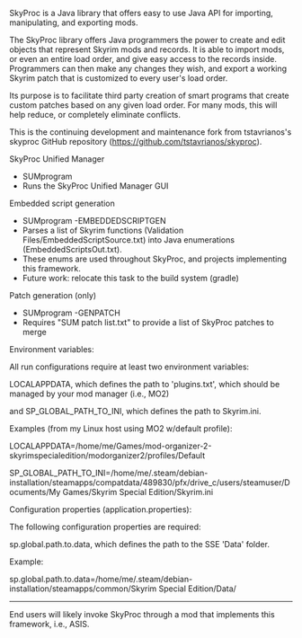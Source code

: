 SkyProc is a Java library that offers easy to use Java API for importing, manipulating, and exporting mods.

The SkyProc library offers Java programmers the power to create and edit objects that represent Skyrim mods and records. It is able to import mods, or even an entire load order, and give easy access to the records inside. Programmers can then make any changes they wish, and export a working Skyrim patch that is customized to every user's load order.

Its purpose is to facilitate third party creation of smart programs that create custom patches based on any given load order. For many mods, this will help reduce, or completely eliminate conflicts. 

This is the continuing development and maintenance fork from tstavrianos's skyproc GitHub repository (https://github.com/tstavrianos/skyproc).

SkyProc Unified Manager 
- SUMprogram 
- Runs the SkyProc Unified Manager GUI 

Embedded script generation 
- SUMprogram -EMBEDDEDSCRIPTGEN
- Parses a list of Skyrim functions (Validation Files/EmbeddedScriptSource.txt) into Java enumerations (EmbeddedScriptsOut.txt).  
- These enums are used throughout SkyProc, and projects implementing this framework. 
- Future work: relocate this task to the build system (gradle) 

Patch generation (only) 
- SUMprogram -GENPATCH 
- Requires "SUM patch list.txt" to provide a list of SkyProc patches to merge 

Environment variables: 

All run configurations require at least two environment variables: 

   LOCALAPPDATA, which defines the path to 'plugins.txt', which should be managed by your mod manager (i.e., MO2)

   and SP_GLOBAL_PATH_TO_INI, which defines the path to Skyrim.ini.

Examples (from my Linux host using MO2 w/default profile): 

   LOCALAPPDATA=/home/me/Games/mod-organizer-2-skyrimspecialedition/modorganizer2/profiles/Default

   SP_GLOBAL_PATH_TO_INI=/home/me/.steam/debian-installation/steamapps/compatdata/489830/pfx/drive_c/users/steamuser/Documents/My Games/Skyrim Special Edition/Skyrim.ini

Configuration properties (application.properties):

The following configuration properties are required: 

   sp.global.path.to.data, which defines the path to the SSE 'Data' folder.

Example: 

   sp.global.path.to.data=/home/me/.steam/debian-installation/steamapps/common/Skyrim Special Edition/Data/

---

End users will likely invoke SkyProc through a mod that implements this framework, i.e., ASIS. 


